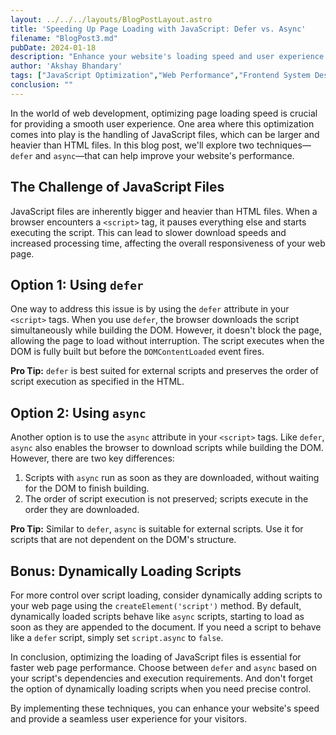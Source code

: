 ```yaml
---
layout: ../../../layouts/BlogPostLayout.astro
title: 'Speeding Up Page Loading with JavaScript: Defer vs. Async'
filename: "BlogPost3.md"
pubDate: 2024-01-18
description: "Enhance your website's loading speed and user experience with our expert insights on optimizing JavaScript file handling. Learn the strategic use of `defer` and `async` attributes to manage script loading efficiently, understand their differences, and discover how to dynamically load scripts for optimal performance. Dive into our guide to make informed decisions and implement best practices in your web development projects for faster, more responsive sites."
author: 'Akshay Bhandary'
tags: ["JavaScript Optimization","Web Performance","Frontend System Design"]
conclusion: ""
---
```


In the world of web development, optimizing page loading speed is crucial for providing a smooth user experience. One area where this optimization comes into play is the handling of JavaScript files, which can be larger and heavier than HTML files. In this blog post, we'll explore two techniques—`defer` and `async`—that can help improve your website's performance.

## The Challenge of JavaScript Files

JavaScript files are inherently bigger and heavier than HTML files. When a browser encounters a `<script>` tag, it pauses everything else and starts executing the script. This can lead to slower download speeds and increased processing time, affecting the overall responsiveness of your web page.

## Option 1: Using `defer`

One way to address this issue is by using the `defer` attribute in your `<script>` tags. When you use `defer`, the browser downloads the script simultaneously while building the DOM. However, it doesn't block the page, allowing the page to load without interruption. The script executes when the DOM is fully built but before the `DOMContentLoaded` event fires.

**Pro Tip:** `defer` is best suited for external scripts and preserves the order of script execution as specified in the HTML.

## Option 2: Using `async`

Another option is to use the `async` attribute in your `<script>` tags. Like `defer`, `async` also enables the browser to download scripts while building the DOM. However, there are two key differences:

1. Scripts with `async` run as soon as they are downloaded, without waiting for the DOM to finish building.
2. The order of script execution is not preserved; scripts execute in the order they are downloaded.

**Pro Tip:** Similar to `defer`, `async` is suitable for external scripts. Use it for scripts that are not dependent on the DOM's structure.

## Bonus: Dynamically Loading Scripts

For more control over script loading, consider dynamically adding scripts to your web page using the `createElement('script')` method. By default, dynamically loaded scripts behave like `async` scripts, starting to load as soon as they are appended to the document. If you need a script to behave like a `defer` script, simply set `script.async` to `false`.

In conclusion, optimizing the loading of JavaScript files is essential for faster web page performance. Choose between `defer` and `async` based on your script's dependencies and execution requirements. And don't forget the option of dynamically loading scripts when you need precise control.

By implementing these techniques, you can enhance your website's speed and provide a seamless user experience for your visitors.

